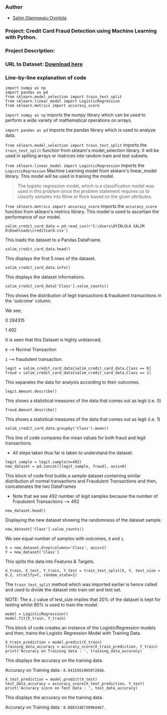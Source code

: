 ### Author

* [Salim Olanrewaju Oyinlola](https://twitter.com/salimopines)

### Project: Credit Card Fraud Detection using Machine Learning with Python.

### Project Description: 

### URL to Dataset: [Download here](https://www.kaggle.com/datasets/mlg-ulb/creditcardfraud)

### Line-by-line explanation of code

```
import numpy as np
import pandas as pd
from sklearn.model_selection import train_test_split
from sklearn.linear_model import LogisticRegression
from sklearn.metrics import accuracy_score
```

`import numpy as np` imports the numpy library which can be used to perform a wide variety of mathematical operations on arrays.

`import pandas as pd` imports the pandas library which is used to analyze data.

`from sklearn.model_selection import train_test_split` imports the `train_test_split` function from sklearn's model_selection library. It will be used in spliting arrays or matrices into random train and test subsets.

`from sklearn.linear_model import LogisticRegression` imports the `LogisticRegression` Machine Learning model from sklearn's linear_model library. This model will be used in training the model. 


> The logistic regression model, which is a classification model was used in this problem since the problem statement requires us to classify samples into Mine or Rock based on the given attributes.

`from sklearn.metrics import accuracy_score` imports the `accuracy_score` function from sklearn's metrics library. This model is used to ascertain the performance of our model. 

```
salim_credit_card_data = pd.read_csv(r'C:\Users\OYINLOLA SALIM O\Downloads\creditcard.csv')
```
This loads the dataset to a Pandas DataFrame. 

```
salim_credit_card_data.head()
```
This displays the first 5 rows of the dataset. 

```
salim_credit_card_data.info()
```
This displays the dataset informations.

```
salim_credit_card_data['Class'].value_counts()
```
This shows the distribution of legit transactions & fraudulent transactions in the 'outcome' column. 

We see;

0    284315

1       492

It is seen that this Dataset is highly unblanced;

`0` --> Normal Transaction

`1` --> fraudulent transaction. 

```
legit = salim_credit_card_data[salim_credit_card_data.Class == 0]
fraud = salim_credit_card_data[salim_credit_card_data.Class == 1]
```

This separates the data for analysis according to their outcomes. 

```
legit.Amount.describe()
```

This shows a statistical measures of the data that comes out as legit (i.e. 0)

```
fraud.Amount.describe()
```

This shows a statistical measures of the data that comes out as legit (i.e. 1)

```
salim_credit_card_data.groupby('Class').mean()
```

This line of code compares the mean values for both fraud and legit transactions. 

- All steps taken thus far is taken to understand the dataset. 

```
legit_sample = legit.sample(n=492)
new_dataset = pd.concat([legit_sample, fraud], axis=0)
```

This block of code first builds a sample dataset containing similar distribution of normal transactions and Fraudulent Transactions and then, concatenates the two DataFrames

- Note that we see 492 number of legit samples because the number of Fraudulent Transactions --> 492

```
new_dataset.head()
```

Displaying the new dataset showing the randomness of the dataset sample. 

```
new_dataset['Class'].value_counts()
```
 We see equal number of samples with outcomes, `0` and `1`. 


```
X = new_dataset.drop(columns='Class', axis=1)
Y = new_dataset['Class']
```

This splits the data into Features & Targets. 

```
X_train, X_test, Y_train, Y_test = train_test_split(X, Y, test_size = 0.2, stratify=Y, random_state=1)
```
The `train_test_split` method which was imported earlier is hence called and used to divide the dataset into train set and test set. 

NOTE: The `0.2` value of test_size implies that 20% of the dataset is kept for testing whilst 80% is used to train the model. 


```
model = LogisticRegression()
model.fit(X_train, Y_train)
```

This block of code creates an instance of the LogisticRegression models and then, trains the Logistic Regression Model with Training Data. 

```
X_train_prediction = model.predict(X_train)
training_data_accuracy = accuracy_score(X_train_prediction, Y_train)
print('Accuracy on Training data : ', training_data_accuracy)
```

This displays the accuracy on the training data. 

Accuracy on Training data :  `0.9415501905972046`. 

```
X_test_prediction = model.predict(X_test)
test_data_accuracy = accuracy_score(X_test_prediction, Y_test)
print('Accuracy score on Test Data : ', test_data_accuracy)
```

This displays the accuracy on the training data. 

Accuracy on Training data :  `0.8883248730964467`. 



